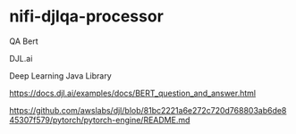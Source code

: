 # nifi-djlqa-processor






QA Bert

DJL.ai

Deep Learning Java Library

https://docs.djl.ai/examples/docs/BERT_question_and_answer.html


https://github.com/awslabs/djl/blob/81bc2221a6e272c720d768803ab6de845307f579/pytorch/pytorch-engine/README.md


